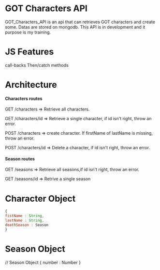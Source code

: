 # GOT Characters API

GOT_Characters_API is an api that can retrieves GOT characters and create some.
Datas are stored on mongodb.
This API is in development and it purpose is my training.

# JS Features
call-backs
Then/catch methods

# Architecture
#### Characters routes
GET /characters   => Retrieve all characters.

GET /characters/id => Retrieve a single character, if id isn't right, throw an error.

POST /characters => create character. If firstName of lastName is missing, throw an error.

POST /characters/id => Delete a character, if id isn't right, throw an error.

#### Season routes
 GET /seasons => Retrieve all seasons,if id isn't right, throw an error.

 GET /seasons/id => Retrive a single season
 
# Character Object

```javascript
{
fistName : String,
lastName : String,
deathSeason : Season
}
```
# Season Object
// Season Object
{
  number : Number
}
```
